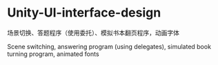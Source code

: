# Unity-UI-interface-design
场景切换、答题程序（使用委托）、模拟书本翻页程序，动画字体





Scene switching, answering program (using delegates), simulated book turning program, animated fonts
